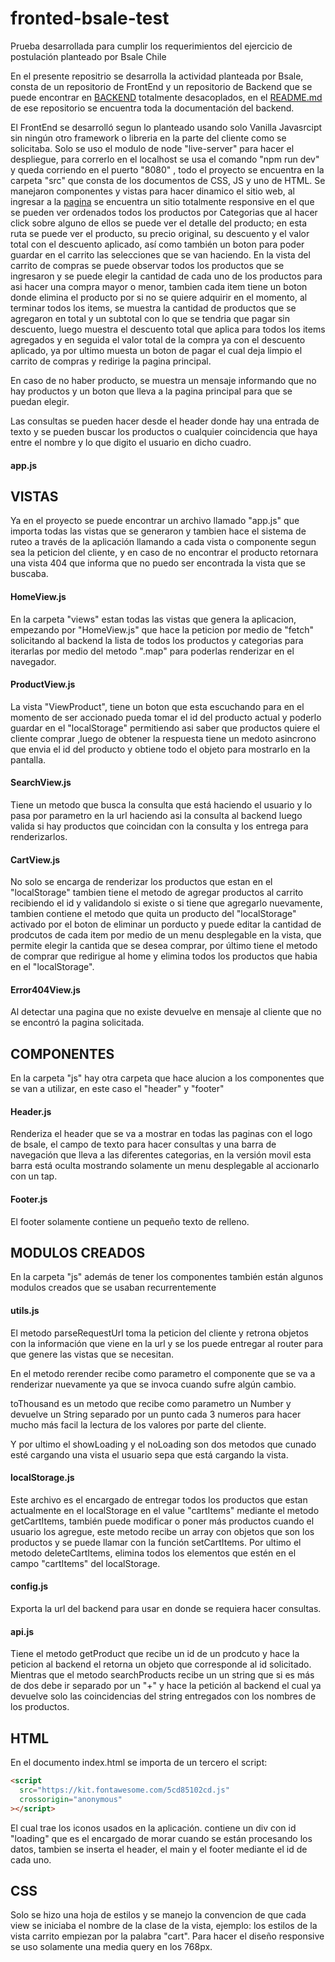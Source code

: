 # fronted-bsale-test

Prueba desarrollada para cumplir los requerimientos del ejercicio de postulación planteado por Bsale Chile

En el presente repositrio se desarrolla la actividad planteada por Bsale, consta de un repositorio de FrontEnd y un repositorio de Backend que se puede encontrar en
[BACKEND](https://github.com/JairFonsecaP/backend-bsale) totalmente desacoplados, en el [README.md](https://github.com/JairFonsecaP/backend-bsale/blob/master/README.md)
de ese repositorio se encuentra toda la documentación del backend.

El FrontEnd se desarrolló segun lo planteado usando solo Vanilla Javasrcipt sin ningún otro framework o libreria en la parte del cliente como se solicitaba.
Solo se uso el modulo de node "live-server" para hacer el despliegue, para correrlo en el localhost se usa el comando "npm run dev" y queda corriendo en el puerto "8080" , todo el proyecto se encuentra en la carpeta "src" que consta de los documentos de CSS, JS y uno de HTML.
Se manejaron componentes y vistas para hacer dinamico el sitio web, al ingresar a la [pagina](https://frontend-bsale-test.herokuapp.com) se encuentra un sitio totalmente responsive
en el que se pueden ver ordenados todos los productos por Categorias que al hacer click sobre alguno de ellos se puede ver el detalle del producto;
en esta ruta se puede ver el producto, su precio original, su descuento y el valor total con el descuento aplicado, así como también un boton para poder guardar en el carrito las
selecciones que se van haciendo.
En la vista del carrito de compras se puede observar todos los productos que se ingresaron y se puede elegir la cantidad de cada uno de los productos para asi hacer una compra mayor o menor,
tambien cada item tiene un boton donde elimina el producto por si no se quiere adquirir en el momento, al terminar todos los items, se muestra la cantidad
de productos que se agregaron en total y un subtotal con lo que se tendria que pagar sin descuento, luego muestra el descuento total que aplica para todos los
items agregados y en seguida el valor total de la compra ya con el descuento aplicado, ya por ultimo muesta un boton de pagar el cual deja limpio el carrito de compras y redirige la pagina principal.

En caso de no haber producto, se muestra un mensaje informando que no hay productos y un boton que lleva a la pagina principal para que se puedan elegir.

Las consultas se pueden hacer desde el header donde hay una entrada de texto y se pueden buscar los productos o cualquier coincidencia que haya entre el nombre y lo que digito el usuario en dicho cuadro.

#### app.js

## VISTAS

Ya en el proyecto se puede encontrar un archivo llamado "app.js" que importa todas las vistas que se generaron y tambien hace el sistema de ruteo a través de la aplicación llamando a cada vista o componente segun sea la peticion del cliente,
y en caso de no encontrar el producto retornara una vista 404 que informa que no puedo ser encontrada la vista que se buscaba.

#### HomeView.js

En la carpeta "views" estan todas las vistas que genera la aplicacion, empezando por "HomeView.js" que hace la peticion por medio de "fetch" solicitando al backend
la lista de todos los productos y categorias para iterarlas por medio del metodo ".map" para poderlas renderizar en el navegador.

#### ProductView.js

La vista "ViewProduct", tiene un boton que esta escuchando para en el momento de ser accionado pueda tomar el id del producto actual y poderlo guardar en el "localStorage"
permitiendo asi saber que productos quiere el cliente comprar ,luego de obtener la respuesta tiene un medoto asincrono que envia el id del producto y obtiene todo el objeto para
mostrarlo en la pantalla.

#### SearchView.js

Tiene un metodo que busca la consulta que está haciendo el usuario y lo pasa por parametro en la url haciendo asi la consulta al backend
luego valida si hay productos que coincidan con la consulta y los entrega para renderizarlos.

#### CartView.js

No solo se encarga de renderizar los productos que estan en el "localStorage" tambien tiene el metodo de agregar productos al carrito
recibiendo el id y validandolo si existe o si tiene que agregarlo nuevamente, tambien contiene el metodo que quita un producto del "localStorage"
activado por el boton de eliminar un porducto y puede editar la cantidad de prodcutos de cada item por medio de un menu desplegable en la vista,
que permite elegir la cantida que se desea comprar, por último tiene el metodo de comprar que redirigue al home y elimina todos los productos
que habia en el "localStorage".

#### Error404View.js

Al detectar una pagina que no existe devuelve en mensaje al cliente que no se encontró la pagina solicitada.

## COMPONENTES

En la carpeta "js" hay otra carpeta que hace alucion a los componentes que se van a utilizar, en este caso el "header" y "footer"

#### Header.js

Renderiza el header que se va a mostrar en todas las paginas con el logo de bsale, el campo de texto para hacer consultas
y una barra de navegación que lleva a las diferentes categorias, en la versión movil esta barra está oculta mostrando solamente un menu desplegable al accionarlo con un tap.

#### Footer.js

El footer solamente contiene un pequeño texto de relleno.

## MODULOS CREADOS

En la carpeta "js" además de tener los componentes también están algunos modulos creados que se usaban recurrentemente

#### utils.js

El metodo parseRequestUrl toma la peticion del cliente y retrona objetos con la información que viene en la url y se los puede entregar al router para que genere las vistas que se necesitan.

En el metodo rerender recibe como parametro el componente que se va a renderizar nuevamente ya que se invoca cuando sufre algún cambio.

toThousand es un metodo que recibe como parametro un Number y devuelve un String separado por un punto cada 3 numeros para hacer mucho más facil la lectura de los valores por parte del cliente.

Y por ultimo el showLoading y el noLoading son dos metodos que cunado esté cargando una vista el usuario sepa que está cargando la vista.

#### localStorage.js

Este archivo es el encargado de entregar todos los productos que estan actualmente en el localStorage en el value "cartItems" mediante el metodo getCartItems,
también puede modificar o poner más productos cuando el usuario los agregue, este metodo recibe un array con objetos que son los productos y se puede llamar con la función setCartItems.
Por ultimo el metodo deleteCartItems, elimina todos los elementos que estén en el campo "cartItems" del localStorage.

#### config.js

Exporta la url del backend para usar en donde se requiera hacer consultas.

#### api.js

Tiene el metodo getProduct que recibe un id de un prodcuto y hace la peticion al backend el retorna un objeto que corresponde al id solicitado.
Mientras que el metodo searchProducts recibe un un string que si es más de dos debe ir separado por un "+" y hace la petición al backend el cual ya devuelve solo las coincidencias del string entregados con los nombres de los productos.

## HTML

En el documento index.html se importa de un tercero el script:

```html
<script
  src="https://kit.fontawesome.com/5cd85102cd.js"
  crossorigin="anonymous"
></script>
```

El cual trae los iconos usados en la aplicación.
contiene un div con id "loading" que es el encargado de morar cuando se están procesando los datos,
tambien se inserta el header, el main y el footer mediante el id de cada uno.

## CSS

Solo se hizo una hoja de estilos y se manejo la convencion de que cada view se iniciaba el nombre de la clase de la vista, ejemplo: los estilos de la vista carrito empiezan por la palabra "cart".
Para hacer el diseño responsive se uso solamente una media query en los 768px.
